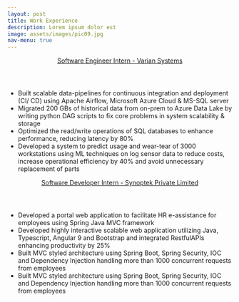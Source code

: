 ```yaml
---
layout: post
title: Work Experience
description: Lorem ipsum dolor est
image: assets/images/pic09.jpg
nav-menu: true
---
```


<!-- One -->
<section id="one">
	<div class="inner">
		<header class="major">
			<a href="https://www.varian.com/">Software Engineer Intern - Varian Systems</a>
		</header>
		 <ul>
                   <li>Built scalable data-pipelines for continuous integration and deployment (CI/ CD) using Apache Airflow, Microsoft Azure Cloud & MS-SQL server</li>
                   <li>Migrated 200 GBs of historical data from on-prem to Azure Data Lake by writing python DAG scripts to fix core problems in system scalability & storage</li>
                   <li>Optimized the read/write operations of SQL databases to enhance performance, reducing latency by 80%</li>
	           <li> Developed a system to predict usage and wear-tear of 3000 workstations using ML techniques on log sensor data to reduce costs, increase operational efficiency by 40% and avoid unnecessary replacement of parts</li>
                 </ul>
	</div>
</section>

<!-- One -->
<section id="one">
	<div class="inner">
		<header class="major">
			<a href="https://synoptek.com/">Software Developer Intern - Synoptek Private Limited</a>
		</header>
		 <ul>
                   <li>Developed a portal web application to facilitate HR e-assistance for employees using Spring Java MVC framework</li>
                   <li>Developed highly interactive scalable web application utilizing Java, Typescript, Angular 9 and Bootstrap and integrated RestfulAPIs enhancing productivity by 25%</li>
                   <li>Built MVC styled architecture using Spring Boot, Spring Security, IOC and Dependency Injection handling more than 1000 concurrent requests from employees</li>
	           <li>Built MVC styled architecture using Spring Boot, Spring Security, IOC and Dependency Injection handling more than 1000 concurrent requests from employees</li>
                 </ul>
	</div>
</section>
